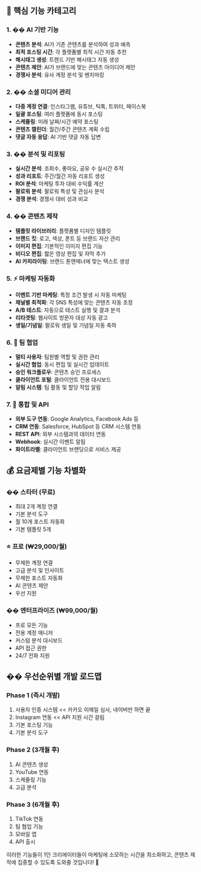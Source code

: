 ## 🎯 **핵심 기능 카테고리**

### 1. **�� AI 기반 기능**
- **콘텐츠 분석**: AI가 기존 콘텐츠를 분석하여 성과 예측
- **최적 포스팅 시간**: 각 플랫폼별 최적 시간 자동 추천
- **해시태그 생성**: 트렌드 기반 해시태그 자동 생성
- **콘텐츠 제안**: AI가 브랜드에 맞는 콘텐츠 아이디어 제안
- **경쟁사 분석**: 유사 계정 분석 및 벤치마킹

### 2. **�� 소셜 미디어 관리**
- **다중 계정 연결**: 인스타그램, 유튜브, 틱톡, 트위터, 페이스북
- **일괄 포스팅**: 여러 플랫폼에 동시 포스팅
- **스케줄링**: 미래 날짜/시간 예약 포스팅
- **콘텐츠 캘린더**: 월간/주간 콘텐츠 계획 수립
- **댓글 자동 응답**: AI 기반 댓글 자동 답변

### 3. **�� 분석 및 리포팅**
- **실시간 분석**: 조회수, 좋아요, 공유 수 실시간 추적
- **성과 리포트**: 주간/월간 자동 리포트 생성
- **ROI 분석**: 마케팅 투자 대비 수익률 계산
- **팔로워 분석**: 팔로워 특성 및 관심사 분석
- **경쟁 분석**: 경쟁사 대비 성과 비교

### 4. **�� 콘텐츠 제작**
- **템플릿 라이브러리**: 플랫폼별 디자인 템플릿
- **브랜드 킷**: 로고, 색상, 폰트 등 브랜드 자산 관리
- **이미지 편집**: 기본적인 이미지 편집 기능
- **비디오 편집**: 짧은 영상 편집 및 자막 추가
- **AI 카피라이팅**: 브랜드 톤앤매너에 맞는 텍스트 생성

### 5. **⚡ 마케팅 자동화**
- **이벤트 기반 마케팅**: 특정 조건 발생 시 자동 마케팅
- **채널별 최적화**: 각 SNS 특성에 맞는 콘텐츠 자동 조정
- **A/B 테스트**: 자동으로 테스트 실행 및 결과 분석
- **리타겟팅**: 웹사이트 방문자 대상 자동 광고
- **생일/기념일**: 팔로워 생일 및 기념일 자동 축하

### 6. **👥 팀 협업**
- **멀티 사용자**: 팀원별 역할 및 권한 관리
- **실시간 협업**: 동시 편집 및 실시간 업데이트
- **승인 워크플로우**: 콘텐츠 승인 프로세스
- **클라이언트 포털**: 클라이언트 전용 대시보드
- **알림 시스템**: 팀 활동 및 할당 작업 알림

### 7. **🔌 통합 및 API**
- **외부 도구 연동**: Google Analytics, Facebook Ads 등
- **CRM 연동**: Salesforce, HubSpot 등 CRM 시스템 연동
- **REST API**: 외부 시스템과의 데이터 연동
- **Webhook**: 실시간 이벤트 알림
- **화이트라벨**: 클라이언트 브랜딩으로 서비스 제공

## 💰 **요금제별 기능 차별화**

### �� **스타터 (무료)**
- 최대 2개 계정 연결
- 기본 분석 도구
- 월 10개 포스트 자동화
- 기본 템플릿 5개

### ⭐ **프로 (₩29,000/월)**
- 무제한 계정 연결
- 고급 분석 및 인사이트
- 무제한 포스트 자동화
- AI 콘텐츠 제안
- 우선 지원

### �� **엔터프라이즈 (₩99,000/월)**
- 프로 모든 기능
- 전용 계정 매니저
- 커스텀 분석 대시보드
- API 접근 권한
- 24/7 전화 지원



## �� **우선순위별 개발 로드맵**

### **Phase 1 (즉시 개발)**
1. 사용자 인증 시스템 << 카카오 이메일 심사, 네이버만 하면 끝
2. Instagram 연동 << API 지원 시간 걸림
3. 기본 포스팅 기능 
4. 기본 분석 도구

### **Phase 2 (3개월 후)**
1. AI 콘텐츠 생성
2. YouTube 연동
3. 스케줄링 기능
4. 고급 분석

### **Phase 3 (6개월 후)**
1. TikTok 연동
2. 팀 협업 기능
3. 모바일 앱
4. API 출시

이러한 기능들이 1인 크리에이터들이 마케팅에 소모하는 시간을 최소화하고, 콘텐츠 제작에 집중할 수 있도록 도와줄 것입니다! 🚀